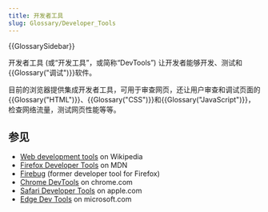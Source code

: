 ```yaml
---
title: 开发者工具
slug: Glossary/Developer_Tools
---
```


{{GlossarySidebar}}

开发者工具 (或“开发工具”，或简称“DevTools”) 让开发者能够开发、测试和{{Glossary("调试")}}软件。

目前的浏览器提供集成开发者工具，可用于审查网页，还让用户审查和调试页面的{{Glossary("HTML")}}、{{Glossary("CSS")}}和{{Glossary("JavaScript")}}，检查网络流量，测试网页性能等等。

## 参见

- [Web development tools](https://zh.wikipedia.org/wiki/Web_development_tools) on Wikipedia
- [Firefox Developer Tools](https://firefox-source-docs.mozilla.org/devtools-user/index.html) on MDN
- [Firebug](https://getfirebug.com/) (former developer tool for Firefox)
- [Chrome DevTools](https://developer.chrome.com/devtools) on chrome.com
- [Safari Developer Tools](https://support.apple.com/en-gb/guide/safari-developer/dev073038698/mac) on apple.com
- [Edge Dev Tools](https://docs.microsoft.com/archive/microsoft-edge/legacy/developer/) on microsoft.com
